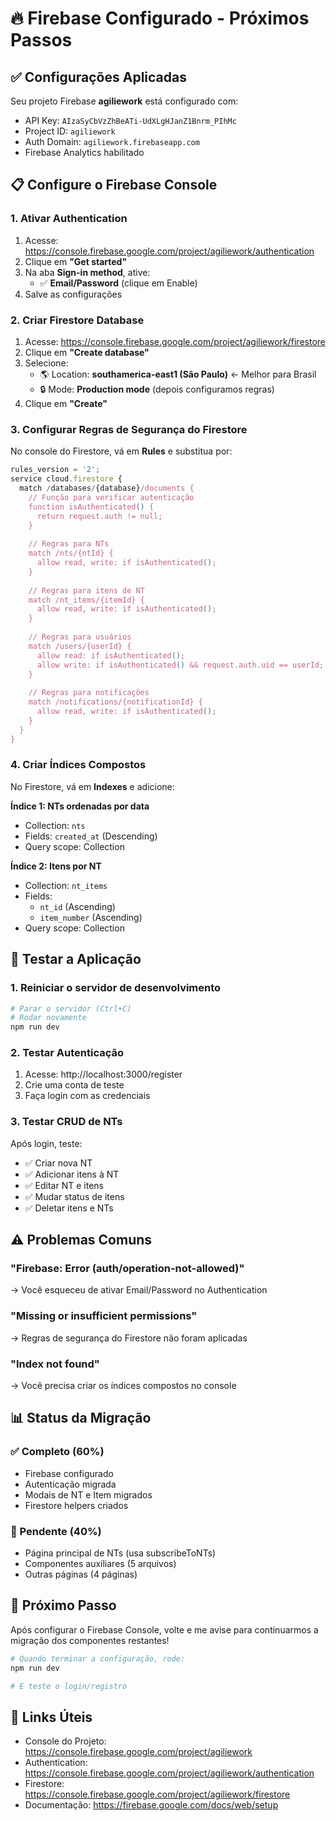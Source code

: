 # 🔥 Firebase Configurado - Próximos Passos

## ✅ Configurações Aplicadas

Seu projeto Firebase **agiliework** está configurado com:
- API Key: `AIzaSyCbVzZhBeATi-UdXLgHJanZ1Bnrm_PIhMc`
- Project ID: `agiliework`
- Auth Domain: `agiliework.firebaseapp.com`
- Firebase Analytics habilitado

## 📋 Configure o Firebase Console

### 1. Ativar Authentication

1. Acesse: https://console.firebase.google.com/project/agiliework/authentication
2. Clique em **"Get started"**
3. Na aba **Sign-in method**, ative:
   - ✅ **Email/Password** (clique em Enable)
4. Salve as configurações

### 2. Criar Firestore Database

1. Acesse: https://console.firebase.google.com/project/agiliework/firestore
2. Clique em **"Create database"**
3. Selecione:
   - 🌎 Location: **southamerica-east1 (São Paulo)** ← Melhor para Brasil
   - 🔒 Mode: **Production mode** (depois configuramos regras)
4. Clique em **"Create"**

### 3. Configurar Regras de Segurança do Firestore

No console do Firestore, vá em **Rules** e substitua por:

```javascript
rules_version = '2';
service cloud.firestore {
  match /databases/{database}/documents {
    // Função para verificar autenticação
    function isAuthenticated() {
      return request.auth != null;
    }
    
    // Regras para NTs
    match /nts/{ntId} {
      allow read, write: if isAuthenticated();
    }
    
    // Regras para itens de NT
    match /nt_items/{itemId} {
      allow read, write: if isAuthenticated();
    }
    
    // Regras para usuários
    match /users/{userId} {
      allow read: if isAuthenticated();
      allow write: if isAuthenticated() && request.auth.uid == userId;
    }
    
    // Regras para notificações
    match /notifications/{notificationId} {
      allow read, write: if isAuthenticated();
    }
  }
}
```

### 4. Criar Índices Compostos

No Firestore, vá em **Indexes** e adicione:

**Índice 1: NTs ordenadas por data**
- Collection: `nts`
- Fields: `created_at` (Descending)
- Query scope: Collection

**Índice 2: Itens por NT**
- Collection: `nt_items`
- Fields: 
  - `nt_id` (Ascending)
  - `item_number` (Ascending)
- Query scope: Collection

## 🧪 Testar a Aplicação

### 1. Reiniciar o servidor de desenvolvimento

```bash
# Parar o servidor (Ctrl+C)
# Rodar novamente
npm run dev
```

### 2. Testar Autenticação

1. Acesse: http://localhost:3000/register
2. Crie uma conta de teste
3. Faça login com as credenciais

### 3. Testar CRUD de NTs

Após login, teste:
- ✅ Criar nova NT
- ✅ Adicionar itens à NT
- ✅ Editar NT e itens
- ✅ Mudar status de itens
- ✅ Deletar itens e NTs

## ⚠️ Problemas Comuns

### "Firebase: Error (auth/operation-not-allowed)"
→ Você esqueceu de ativar Email/Password no Authentication

### "Missing or insufficient permissions"
→ Regras de segurança do Firestore não foram aplicadas

### "Index not found"
→ Você precisa criar os índices compostos no console

## 📊 Status da Migração

### ✅ Completo (60%)
- Firebase configurado
- Autenticação migrada
- Modais de NT e Item migrados
- Firestore helpers criados

### 🚧 Pendente (40%)
- Página principal de NTs (usa subscribeToNTs)
- Componentes auxiliares (5 arquivos)
- Outras páginas (4 páginas)

## 🎯 Próximo Passo

Após configurar o Firebase Console, volte e me avise para continuarmos a migração dos componentes restantes!

```bash
# Quando terminar a configuração, rode:
npm run dev

# E teste o login/registro
```

## 🔗 Links Úteis

- Console do Projeto: https://console.firebase.google.com/project/agiliework
- Authentication: https://console.firebase.google.com/project/agiliework/authentication
- Firestore: https://console.firebase.google.com/project/agiliework/firestore
- Documentação: https://firebase.google.com/docs/web/setup
